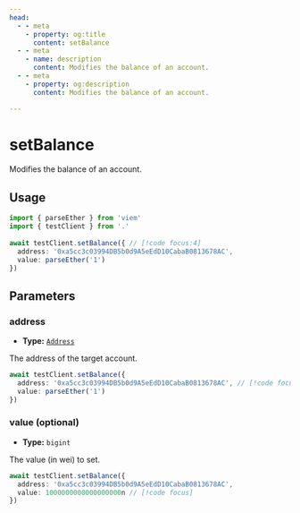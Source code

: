```yaml
---
head:
  - - meta
    - property: og:title
      content: setBalance
  - - meta
    - name: description
      content: Modifies the balance of an account.
  - - meta
    - property: og:description
      content: Modifies the balance of an account.

---
```


# setBalance

Modifies the balance of an account.

## Usage

```ts
import { parseEther } from 'viem'
import { testClient } from '.'
 
await testClient.setBalance({ // [!code focus:4]
  address: '0xa5cc3c03994DB5b0d9A5eEdD10CabaB0813678AC',
  value: parseEther('1')
})
```

## Parameters

### address

- **Type:** [`Address`](/docs/glossary/types#address)

The address of the target account.

```ts
await testClient.setBalance({
  address: '0xa5cc3c03994DB5b0d9A5eEdD10CabaB0813678AC', // [!code focus]
  value: parseEther('1')
})
```

### value (optional)

- **Type:** `bigint`

The value (in wei) to set.

```ts
await testClient.setBalance({
  address: '0xa5cc3c03994DB5b0d9A5eEdD10CabaB0813678AC',
  value: 1000000000000000000n // [!code focus]
})
```